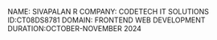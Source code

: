 NAME: SIVAPALAN R
COMPANY: CODETECH IT SOLUTIONS
ID:CT08DS8781
DOMAIN: FRONTEND WEB DEVELOPMENT
DURATION:OCTOBER-NOVEMBER 2024
